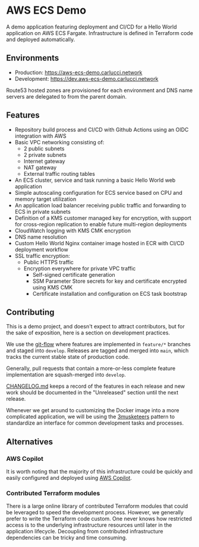 # AWS ECS Demo

A demo application featuring deployment and CI/CD for a Hello World application on AWS ECS Fargate. Infrastructure is defined in Terraform code and deployed automatically.

## Environments

* Production: https://aws-ecs-demo.carlucci.network
* Development: https://dev.aws-ecs-demo.carlucci.network

Route53 hosted zones are provisioned for each environment and DNS name servers are delegated to from the parent domain.

## Features

* Repository build process and CI/CD with Github Actions using an OIDC integration with AWS
* Basic VPC networking consisting of:
    * 2 public subnets
    * 2 private subnets
    * Internet gateway
    * NAT gateway
    * External traffic routing tables
* An ECS cluster, service and task running a basic Hello World web application
* Simple autoscaling configuration for ECS service based on CPU and memory target utilization
* An application load balancer receiving public traffic and forwarding to ECS in private subnets
* Definition of a KMS customer managed key for encryption, with support for cross-region replication to enable future multi-region deployments
* CloudWatch logging with KMS CMK encryption
* DNS name resolution
* Custom Hello World Nginx container image hosted in ECR with CI/CD deployment workflow
* SSL traffic encryption:
    * Public HTTPS traffic
    * Encryption everywhere for private VPC traffic
        * Self-signed certificate generation
        * SSM Parameter Store secrets for key and certificate encrypted using KMS CMK
        * Certificate installation and configuration on ECS task bootstrap

## Contributing

This is a demo project, and doesn't expect to attract contributors, but for the sake of exposition, here is a section on development practices.

We use the [git-flow](https://nvie.com/posts/a-successful-git-branching-model) where features are implemented in `feature/*` branches and staged into `develop`. Releases are tagged and merged into `main`, which tracks the current stable state of production code.

Generally, pull requests that contain a more-or-less complete feature implementation are squash-merged into `develop`.

[CHANGELOG.md](CHANGELOG.md) keeps a record of the features in each release and new work should be documented in the "Unreleased" section until the next release.

Whenever we get around to customizing the Docker image into a more complicated application, we will be using the [3musketeers](https://github.com/flemay/3musketeers) pattern to standardize an interface for common development tasks and processes.

## Alternatives

### AWS Copilot

It is worth noting that the majority of this infrastructure could be quickly and easily configured and deployed using [AWS Copilot](https://aws.github.io/copilot-cli).

### Contributed Terraform modules

There is a large online library of contributed Terraform modules that could be leveraged to speed the development process. However, we generally prefer to write the Terraform code custom. One never knows how restricted access is to the underlying infrastructure resources until later in the application lifecycle. Decoupling from contributed infrastructure dependencies can be tricky and time consuming.
